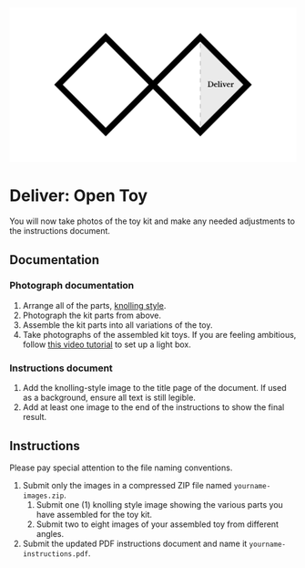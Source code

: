 ![Double Diamond Deliver Phase graphic](/assets/dd-process-deliver-1200px@2x.png)

# Deliver: Open Toy

You will now take photos of the toy kit and make any needed adjustments to the instructions document. 

## Documentation
### Photograph documentation

1. Arrange all of the parts, [knolling style](https://en.wikipedia.org/wiki/Knolling).
2. Photograph the kit parts from above.
3. Assemble the kit parts into all variations of the toy.
4. Take photographs of the assembled kit toys. If you are feeling ambitious, follow [this video tutorial](https://www.youtube.com/watch?v=T6fnHEvLyAE) to set up a light box.

### Instructions document

1. Add the knolling-style image to the title page of the document. If used as a background, ensure all text is still legible.
2. Add at least one image to the end of the instructions to show the final result.


## Instructions

Please pay special attention to the file naming conventions.

1. Submit only the images in a compressed ZIP file named `yourname-images.zip`.
    1. Submit one (1) knolling style image showing the various parts you have assembled for the toy kit.
    2. Submit two to eight images of your assembled toy from different angles.
2. Submit the updated PDF instructions document and name it `yourname-instructions.pdf`.